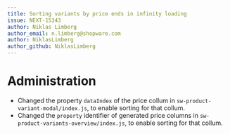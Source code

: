 ```yaml
---
title: Sorting variants by price ends in infinity loading
issue: NEXT-15343
author: Niklas Limberg
author_email: n.limberg@shopware.com
author: NiklasLimberg
author_github: NiklasLimberg
---
```

# Administration
* Changed the property `dataIndex` of the price collum in `sw-product-variant-modal/index.js`, to enable sorting for that collum.
* Changed the `property` identifier of generated price columns in `sw-product-variants-overview/index.js`, to enable sorting for that collum.  
